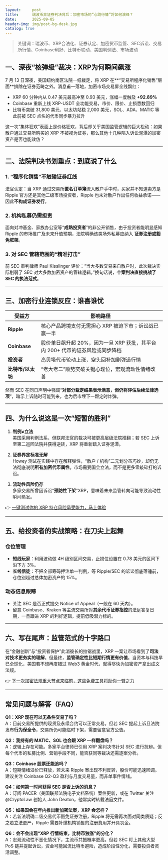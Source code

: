 ```yaml
---
layout:     post
title:      瑞波币非证券判决背后：加密市场的“心跳行情”将如何演绎？
date:       2025-09-05
header-img: img/post-bg-desk.jpg
catalog: true
---
```


> 关键词：瑞波币、XRP合法化、证券认定、加密货币监管、SEC诉讼、交易所行情、Coinbase利好、比特币联动、美国判例法、市场波动  

## 一、深夜“核弹级”裁决：XRP为何瞬间飙涨

7 月 13 日深夜，美国纽约南区法院一纸裁定，将 XRP 在**“交易所程序化销售”层面**排除在证券范畴之外。消息甫一落地，加密市场交易屏全线飘红：

- XRP 60 分钟内从 0.47 美元最高冲至 0.93 美元，涨幅一度触及 **+92.89%**  
- Coinbase 重新上线 XRP-USDT 全功能交易，市价、限价、止损悉数回归  
- 比特币突破 31,800 美元、以太坊站稳 2,000 美元，SOL、ADA、MATIC 等此前被 SEC 点名的代币同步暴力拉升  

这一次“集体狂欢”表面上是价格狂欢，背后却关乎美国监管逻辑的巨大松动：如果散户通过交易所购买的 XRP 不被视为证券，那么其他十几种陷入诉讼泥潭的加密资产是否也能效仿？

---

## 二、法院判决书划重点：到底说了什么

### 1. “程序化销售”不触碰证券红线
法官认定：当 XRP 通过交易所**匿名订单簿**流入散户手中时，买家并不知道卖方是 Ripple 官方还是其他二级市场投资者，Ripple 也未对散户作出任何收益承诺——因此**不构成证券发行**。

### 2. 机构私募仍需担责
面向对冲基金、家族办公室等“**成熟投资者**”的非公开销售，由于投资者能明显感知 Ripple 的市场推广及未来升值预期，法院明确该类场外私募应纳入 **证券注册或豁免框架**。

### 3. 对 SEC 管辖范围的“精准打击”
前 SEC 审判律师 Paul Kisslinger 评价：“当大多数交易来自散户时，此次裁决实际削弱了 SEC 对大多数加密资产的管辖逻辑。”换句话说，**个案判决直接挑战了 SEC 的执法范式**。

---

## 三、加密行业连锁反应：谁喜谁忧

| 受益方 | 影响路径 |
|---|---|
| **Ripple** | 核心产品跨境支付无需担心 XRP 被迫下市；诉讼战已赢一半 |
| **Coinbase** | 股价单日飙升超 20%，因为一旦 XRP 获批，其平台内 200+ 代币的证券风险或同步降档 |
| **投资者** | 高贝塔代币轮动上涨，空头回补加剧弹道行情 |
| **比特币/以太坊** | “老大老二”顺势突破关键心理位，宏观流动性情绪改善 |

然而 SEC 在同日声明中强调“**对部分裁定结果表示满意，但仍将评估后续法律选项**”，暗示上诉随时可能到来，也为后市埋下一颗定时炸弹。

---

## 四、为什么说这是一次“短暂的胜利”

1. **判例≠立法**  
   美国采用判例法系，但联邦法官的裁决可被更高层级法院推翻；若 SEC 上诉至第二巡回法院并获得逆转，XRP 将重新踏入证券泥潭。

2. **证券界定标准无解**  
   Howey 测试在实践中存在解释弹性，“散户 / 机构”二元划分虽巧妙，却仍无法彻底说明**所有加密代币属性**。市场需要国会立法，而不是更多零敲碎打的诉讼。

3. **流动性风险仍存**  
   多家交易所曾因诉讼“**预防性下架**”XRP，意味着未来监管转向可能导致流动性瞬间蒸发。

👉 [一键测试你的 XRP 持仓风险承受能力，马上体验](https://okxdog.com/)

---

## 五、给投资者的实战策略：在刀尖上起舞

### 仓位管理
- **短线玩家**：利用波动做 4H 级别区间交易，止损位设置在 0.78 美元的区间下沿下方 3%。  
- **长线信徒**：不把全部筹码押注单一判例，等 Ripple/SEC 的诉讼彻底落锤前，仓位别超过总体加密资产的 15%。

### 动态信息跟踪
- 关注 SEC 是否正式提交 Notice of Appeal（一般在 60 天内）。  
- 留意 Coinbase、Kraken 等主流交易所对**其余代币证券指控**的法庭答复日期，一旦跟进 XRP 的利好逻辑，提前低吸潜力标的。

---

## 六、写在尾声：监管范式的十字路口

在“金融创新”与“投资者保护”此消彼长的拉锯战里，XRP 一案让市场看到了**司法对技术更务实的理解**。但最终，**监管确定性比短期行情更有价值**。当资本与科技早已全球化，美国若不想再度错过 Web3 黄金时代，就得尽快为加密资产拿出成文法规。

👉 [下一次加密法规重大节点来临前，这些免费工具将助你一臂之力](https://okxdog.com/)

---

## 常见问题与解答（FAQ）

**Q1：XRP 现在可以无条件交易了吗？**  
A：目前交易所提供的现货及永续合约可以正常交易。但若 SEC 提起上诉且法院发布**行为保全令**，交易所仍可能临时下架，需要留意官方公告。

**Q2：我持有的 MATIC、SOL 也会跟 XRP 一样翻盘吗？**  
A：逻辑上存在可能。多家平台律师已引用 XRP 案判决书针对 SEC 进行抗辩。但每个代币的私募比例、营销手段不同，能否获同等裁决还需逐案分析。

**Q3：Coinbase 股票还能追吗？**  
A：短期情绪溢价已释放，若未来 Ripple 案出现不利反转，股价可能迅速回调。建议关注 Coinbase Q2-Q3 盈利与月度交易量，而非单事件情绪。

**Q4：如何第一时间获得 SEC 是否上诉的消息？**  
A：订阅 PACER（美国联邦法院电子文档系统）案件更新，或在 Twitter 关注 @CryptoLaw 创始人 John Deaton，他常实时转载法庭文件。

**Q5：如果国会在年内推出新加密法案，XRP 会怎样？**  
A：若新法明确二级交易代币豁免证券注册，Ripple 将无需再次面对同类质疑；反之若立法更严，Ripple 需要补缴机构销售的注册费用并开具罚金。

**Q6：会不会出现“XRP 行情结束，比特币独涨”的分化？**  
A：宏观流动性不恶化情况下，主流币共振概率更高。但若 SEC 盯上其他大型 PoS 链并提起诉讼，资金可能回流比特币避险，造成阶段性分化，需要投资者灵活调整。